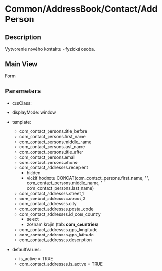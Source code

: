 # Common/AddressBook/Contact/AddPerson

## Description

Vytvorenie nového kontaktu - fyzická osoba.

## Main View

Form

## Parameters

* cssClass: 
* displayMode: window
* template:
  * com_contact_persons.title_before
  * com_contact_persons.first_name
  * com_contact_persons.middle_name
  * com_contact_persons.last_name
  * com_contact_persons.title_after
  * com_contact_persons.email
  * com_contact_persons.phone
  * com_contact_addresses.recepient
    * hidden
    * vložiť hodnotu CONCAT(com_contact_persons.first_name, ' ', com_contact_persons.middle_name, ' ' com_contact_persons.last_name)
  * com_contact_addresses.street_1
  * com_contact_addresses.street_2
  * com_contact_addresses.city
  * com_contact_addresses.postal_code
  * com_contact_addresses.id_com_country
    * select
    * zoznam krajín (tab: **com_countries**)
  * com_contact_addresses.gps_longitude
  * com_contact_addresses.gps_latitude
  * com_contact_addresses.description
  
* defaultValues:
  * is_active = TRUE
  * com_contact_addresses.is_active = TRUE